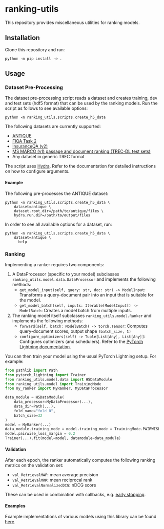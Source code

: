 # ranking-utils
This repository provides miscellaneous utilities for ranking models.

## Installation
Clone this repository and run:
```
python -m pip install -e .
```

## Usage

### Dataset Pre-Processing
The dataset pre-processing script reads a dataset and creates training, dev and test sets (hdf5 format) that can be used by the ranking models. Run the script as follows to see available options:
```
python -m ranking_utils.scripts.create_h5_data
```
The following datasets are currently supported:
* [ANTIQUE](https://ciir.cs.umass.edu/downloads/Antique/)
* [FiQA Task 2](https://sites.google.com/view/fiqa/home)
* [InsuranceQA (v2)](https://github.com/shuzi/insuranceQA)
* [MS MARCO (v1) passage and document ranking (TREC-DL test sets)](https://microsoft.github.io/msmarco/)
* Any dataset in generic TREC format

The script uses [Hydra](https://hydra.cc). Refer to the documentation for detailed instructions on how to configure arguments. 

#### Example
The following pre-processes the ANTIQUE dataset:
```
python -m ranking_utils.scripts.create_h5_data \
    dataset=antique \
    dataset.root_dir=/path/to/antique/files \
    hydra.run.dir=/path/to/output/files
```

In order to see all available options for a dataset, run:
```
python -m ranking_utils.scripts.create_h5_data \
    dataset=antique \
    --help
```

### Ranking
Implementing a ranker requires two components:
1. A DataProcessor (specific to your model) subclasses `ranking_utils.model.data.DataProcessor` and implements the following methods:
    - `get_model_input(self, query: str, doc: str) -> ModelInput`: Transforms a query-document pair into an input that is suitable for the model.
    - `get_model_batch(self, inputs: Iterable[ModelInput]) -> ModelBatch`: Creates a model batch from multiple inputs.
2. The ranking model itself subclasses `ranking_utils.model.Ranker` and implements the following methods:
    - `forward(self, batch: ModelBatch) -> torch.Tensor`: Computes query-document scores, output shape `(batch_size, 1)`
    - `configure_optimizers(self) -> Tuple[List[Any], List[Any]]`: Configures optimizers (and schedulers). Refer to the [PyTorch Lightning documentation](https://pytorch-lightning.readthedocs.io/en/latest/common/lightning_module.html#configure-optimizers).

You can then train your model using the usual PyTorch Lightning setup. For example:
```python
from pathlib import Path
from pytorch_lightning import Trainer
from ranking_utils.model.data import H5DataModule
from ranking_utils.model import TrainingMode
from my_ranker import MyRanker, MyDataProcessor

data_module = H5DataModule(
    data_processor=MyDataProcessor(...),
    data_dir=Path(...),
    fold_name="fold_0",
    batch_size=32
)
model = MyRanker(...)
data_module.training_mode = model.training_mode = TrainingMode.PAIRWISE
model.pairwise_loss_margin = 0.2
Trainer(...).fit(model=model, datamodule=data_module)
```

#### Validation
After each epoch, the ranker automatically computes the following ranking metrics on the validation set:
* `val_RetrievalMAP`: mean average precision
* `val_RetrievalMRR`: mean reciprocal rank
* `val_RetrievalNormalizedDCG`: nDCG score

These can be used in combination with callbacks, e.g. [early stopping](https://pytorch-lightning.readthedocs.io/en/latest/api/pytorch_lightning.callbacks.EarlyStopping.html?highlight=earlystopping).

#### Examples
Example implementations of various models using this library can be found [here](https://github.com/mrjleo/ranking-models).
